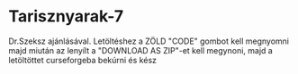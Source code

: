 # Tarisznyarak-7
Dr.Szeksz ajánlásával.
Letöltéshez a ZÖLD "CODE" gombot kell megnyomni majd miután az lenyílt a "DOWNLOAD AS ZIP"-et kell megynoni, majd a letöltöttet curseforgeba bekúrni és kész
